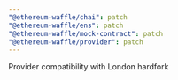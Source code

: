 ```yaml
---
"@ethereum-waffle/chai": patch
"@ethereum-waffle/ens": patch
"@ethereum-waffle/mock-contract": patch
"@ethereum-waffle/provider": patch
---
```


Provider compatibility with London hardfork
